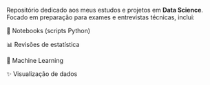 Repositório dedicado aos meus estudos e projetos em **Data Science**. Focado em preparação para exames e entrevistas técnicas, inclui:

🐍 Notebooks (scripts Python)

📊 Revisões de estatística

🧠 Machine Learning

✨ Visualização de dados

